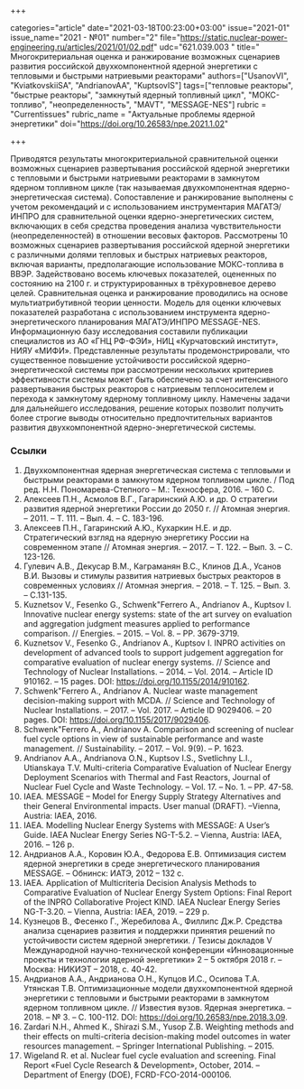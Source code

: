 +++

categories="article"
date="2021-03-18T00:23:00+03:00"
issue="2021-01"
issue_name="2021 - №01"
number="2"
file="https://static.nuclear-power-engineering.ru/articles/2021/01/02.pdf"
udc="621.039.003 "
title=" Многокритериальная оценка и ранжирование возможных сценариев развития российской двухкомпонентной ядерной энергетики с тепловыми и быстрыми натриевыми реакторами"
authors=["UsanovVI", "KviatkovskiiSA", "AndrianovAA", "KuptsovIS"]
tags=["тепловые реакторы", "быстрые реакторы", "замкнутый ядерный топливный цикл", "МОКС-топливо", "неопределенность", "MAVT", "MESSAGE-NES"]
rubric = "Сurrentissues"
rubric_name = "Актуальные проблемы ядерной энергетики"
doi="https://doi.org/10.26583/npe.2021.1.02"

+++

Приводятся результаты многокритериальной сравнительной оценки возможных сценариев развертывания российской ядерной энергетики с тепловыми и быстрыми натриевыми реакторами в замкнутом ядерном топливном цикле (так называемая двухкомпонентная ядерно-энергетическая система). Сопоставление и ранжирование выполнены с учетом рекомендаций и с использованием инструментария МАГАТЭ/ИНПРО для сравнительной оценки ядерно-энергетических систем, включающих в себя средства проведения анализа чувствительности (неопределенностей) в отношении весовых факторов. Рассмотрены 10 возможных сценариев развертывания российской ядерной энергетики с различными долями тепловых и быстрых натриевых реакторов, включая варианты, предполагающие использование МОКС-топлива в ВВЭР. Задействовано восемь ключевых показателей, оцененных по состоянию на 2100 г. и структурированных в трёхуровневое дерево целей. Сравнительная оценка и ранжирование проводились на основе мультиатрибутивной теории ценности. Модель для оценки ключевых показателей разработана с использованием инструмента ядерно-энергетического планирования МАГАТЭ/ИНПРО MESSAGE-NES. Информационную базу исследования составили публикации специалистов из АО «ГНЦ РФ-ФЭИ», НИЦ «Курчатовский институт», НИЯУ «МИФИ». Представленные результаты продемонстрировали, что существенное повышение устойчивости российской ядерно-энергетической системы при рассмотрении нескольких критериев эффективности системы может быть обеспечено за счет интенсивного развертывания быстрых реакторов с натриевым теплоносителем и перехода к замкнутому ядерному топливному циклу. Намечены задачи для дальнейшего исследования, решение которых позволит получить более строгие выводы относительно предпочтительных вариантов развития двухкомпонентной ядерно-энергетической системы.

### Ссылки

1. Двухкомпонентная ядерная энергетическая система с тепловыми и быстрыми реакторами в замкнутом ядерном топливном цикле. / Под ред. Н.Н. Пономарева-Степного – М.: Техносфера, 2016. – 160 С.
2. Алексеев П.Н., Асмолов В.Г., Гагаринский А.Ю. и др. О стратегии развития ядерной энергетики России до 2050 г. // Атомная энергия. – 2011. – T. 111. – Вып. 4. – С. 183-196.
3. Алексеев П.Н., Гагаринский А.Ю., Кухаркин Н.Е. и др. Стратегический взгляд на ядерную энергетику России на современном этапе // Атомная энергия. – 2017. – Т. 122. – Вып. 3. – С. 123-126.
4. Гулевич А.В., Декусар В.М., Каграманян В.С., Клинов Д.А., Усанов В.И. Вызовы и стимулы развития натриевых быстрых реакторов в современных условиях // Атомная энергия. – 2018. – T. 125. – Вып. 3. – С.131-135.
5. Kuznetsov V., Fesenko G., Schwenk"Ferrero A., Andrianov A., Kuptsov I. Innovative nuclear energy systems: state of the art survey on evaluation and aggregation judgment measures applied to performance comparison. // Energies. – 2015. – Vol. 8. – PP. 3679-3719.
6. Kuznetsov V., Fesenko G., Andrianov A., Kuptsov I. INPRO activities on development of advanced tools to support judgement aggregation for comparative evaluation of nuclear energy systems. // Science and Technology of Nuclear Installations. – 2014. – Vol. 2014. – Article ID 910162. – 15 pages. DOI: https://doi.org/10.1155/2014/910162.
7. Schwenk"Ferrero A., Andrianov A. Nuclear waste management decision-making support with MCDA. // Science and Technology of Nuclear Installations. – 2017. – Vol. 2017. – Article ID 9029406. – 20 pages. DOI: https://doi.org/10.1155/2017/9029406.
8. Schwenk"Ferrero A., Andrianov A. Comparison and screening of nuclear fuel cycle options in view of sustainable performance and waste management. // Sustainability. – 2017. – Vol. 9(9). – P. 1623.
9. Andrianov A.A., Andrianova O.N., Kuptsov I.S., Svetlichny L.I., Utianskaya T.V. Multi-criteria Comparative Evaluation of Nuclear Energy Deployment Scenarios with Thermal and Fast Reactors, Journal of Nuclear Fuel Cycle and Waste Technology. – Vol. 17. – No. 1. – PP. 47-58.
10. IAEA. MESSAGE – Model for Energy Supply Strategy Alternatives and their General Environmental impacts. User manual (DRAFT). –Vienna, Austria: IAEA, 2016.
11. IAEA. Modelling Nuclear Energy Systems with MESSAGE: A User’s Guide. IAEA Nuclear Energy Series NG-T-5.2. – Vienna, Austria: IAEA, 2016. – 126 p.
12. Андрианов А.А., Коровин Ю.А., Федорова Е.В. Оптимизация систем ядерной энергетики в среде энергетического планирования MESSAGE. – Обнинск: ИАТЭ, 2012 – 132 с.
13. IAEA. Application of Multicriteria Decision Analysis Methods to Comparative Evaluation of Nuclear Energy System Options: Final Report of the INPRO Collaborative Project KIND. IAEA Nuclear Energy Series NG-T-3.20. – Vienna, Austria: IAEA, 2019. – 229 p.
14. Кузнецов В., Фесенко Г., Жеребилова А., Филлипс Дж.Р. Средства анализа сценариев развития и поддержки принятия решений по устойчивости систем ядерной энергетики. / Тезисы докладов V Международной научно-технической конференции «Инновационные проекты и технологии ядерной энергетики» 2 – 5 октября 2018 г. – Москва: НИКИЭТ – 2018, c. 40-42.
15. Андрианов А.А., Андрианова О.Н., Купцов И.С., Осипова Т.А. Утянская Т.В. Оптимизационные модели двухкомпонентной ядерной энергетики с тепловыми и быстрыми реакторами в замкнутом ядерном топливном цикле. // Известия вузов. Ядерная энергетика. – 2018. – № 3. – С. 100-112. DOI: https://doi.org/10.26583/npe.2018.3.09.
16. Zardari N.H., Ahmed K., Shirazi S.M., Yusop Z.B. Weighting methods and their effects on multi-criteria decision-making model outcomes in water resources management. – Springer International Publishing. – 2015.
17. Wigeland R. et al. Nuclear fuel cycle evaluation and screening. Final Report «Fuel Cycle Research & Development», October, 2014. – Department of Energy (DOE), FCRD-FCO-2014-000106.